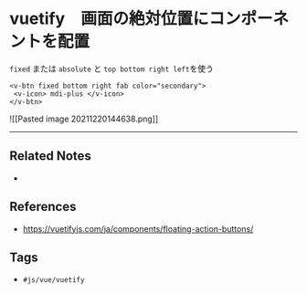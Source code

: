 # vuetify　画面の絶対位置にコンポーネントを配置
`fixed` または `absolute` と `top bottom right left`を使う
```vue
<v-btn fixed bottom right fab color="secondary">  
 <v-icon> mdi-plus </v-icon>  
</v-btn>
```

![[Pasted image 20211220144638.png]]



---
## Related Notes
- 

## References
- https://vuetifyjs.com/ja/components/floating-action-buttons/

## Tags
- `#js/vue/vuetify` 